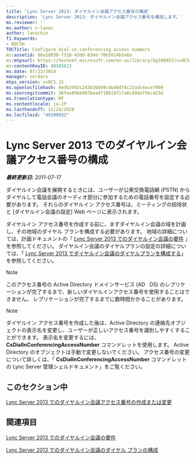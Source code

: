 ```yaml
---
title: 'Lync Server 2013: ダイヤルイン会議アクセス番号の構成'
description: 'Lync Server 2013: ダイヤルイン会議アクセス番号を構成します。'
ms.reviewer: ''
ms.author: v-lanac
author: lanachin
f1.keywords:
- NOCSH
TOCTitle: Configure dial-in conferencing access numbers
ms:assetid: d8a18030-f318-43dd-834d-70e5014b5e8a
ms:mtpsurl: https://technet.microsoft.com/en-us/library/Gg398952(v=OCS.15)
ms:contentKeyID: 48185623
ms.date: 07/23/2014
manager: serdars
mtps_version: v=OCS.15
ms.openlocfilehash: 0edb3492c243b36b69c4b48df8c22adc4ece7999
ms.sourcegitcommit: 36fee89bb887bea4f18b19f17a8c69daf5bc423d
ms.translationtype: MT
ms.contentlocale: ja-JP
ms.lasthandoff: 11/24/2020
ms.locfileid: "49399932"
---
```

# <a name="configure-dial-in-conferencing-access-numbers-in-lync-server-2013"></a>Lync Server 2013 でのダイヤルイン会議アクセス番号の構成

<div data-xmlns="http://www.w3.org/1999/xhtml">

<div class="topic" data-xmlns="http://www.w3.org/1999/xhtml" data-msxsl="urn:schemas-microsoft-com:xslt" data-cs="https://msdn.microsoft.com/">

<div data-asp="https://msdn2.microsoft.com/asp">



</div>

<div id="mainSection">

<div id="mainBody">

<span> </span>

_**最終更新日:** 2011-07-17_

ダイヤルイン会議を展開するときには、ユーザーが公衆交換電話網 (PSTN) からダイヤルして電話会議のオーディオ部分に参加するための電話番号を設定する必要があります。 それらのダイヤルイン アクセス番号は、ミーティングの招待状と [ダイヤルイン会議の設定] Web ページに表示されます。

ダイヤルイン アクセス番号を作成する前に、まずダイヤルイン会議の域を計画し、その地域のダイヤル プランを構成する必要があります。 地域の詳細については、計画ドキュメントの「 [Lync Server 2013 でのダイヤルイン会議の要件](lync-server-2013-dial-in-conferencing-requirements.md) 」を参照してください。 ダイヤルイン会議のダイヤルプランの設定の詳細については、「 [Lync Server 2013 でダイヤルイン会議のダイヤルプランを構成する](lync-server-2013-configure-dial-plans-for-dial-in-conferencing.md)」を参照してください。

<div>


> [!NOTE]  
> このアクセス番号の Active Directory ドメインサービス (AD &nbsp; DS) のレプリケーションが完了するまで、新しいダイヤルインアクセス番号を使用することはできません。 レプリケーションが完了するまでに数時間かかることがあります。



</div>

<div>


> [!NOTE]  
> ダイヤルイン アクセス番号を作成した後は、Active Directory の連絡先オブジェクトの表示名を変更し、ユーザーが正しいアクセス番号を識別しやすくすることができます。 表示名を変更するには、 <STRONG>CsDialInConferencingAccessNumber</STRONG> コマンドレットを使用します。 Active Directory のオブジェクトは手動で変更しないでください。 アクセス番号の変更について詳しくは、「 <STRONG>CsDialInConferencingAccessNumber</STRONG> コマンドレットの Lync Server 管理シェルドキュメント」をご覧ください。



</div>

<div>

## <a name="in-this-section"></a>このセクション中

[Lync Server 2013 でのダイヤルイン会議アクセス番号の作成または変更](lync-server-2013-create-or-modify-a-dial-in-conferencing-access-number.md)

</div>

<div>

## <a name="see-also"></a>関連項目


[Lync Server 2013 でのダイヤルイン会議の要件](lync-server-2013-dial-in-conferencing-requirements.md)  


[Lync Server 2013 でのダイヤルイン会議のダイヤル プランの構成](lync-server-2013-configure-dial-plans-for-dial-in-conferencing.md)  
  

</div>

</div>

<span> </span>

</div>

</div>

</div>

